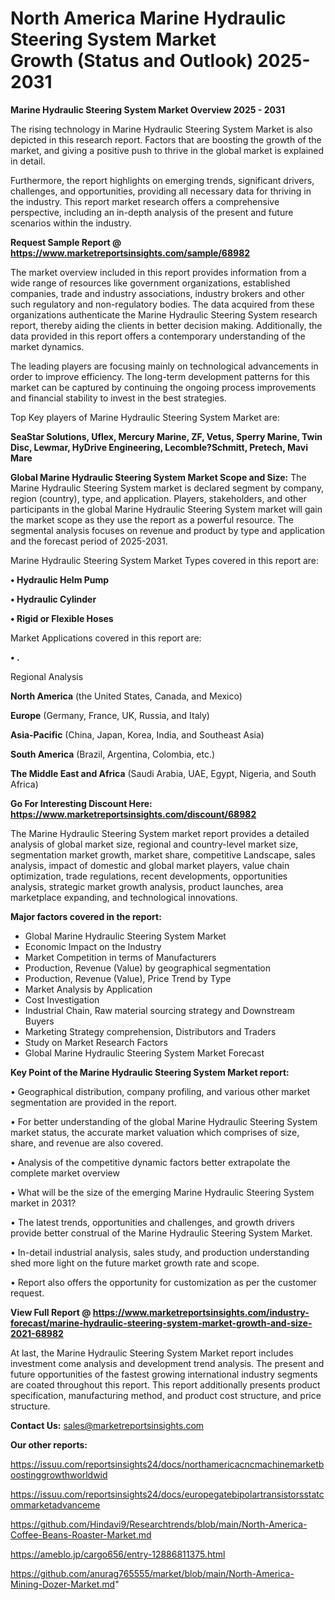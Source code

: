 # North America Marine Hydraulic Steering System Market Growth (Status and Outlook) 2025-2031

<Strong> Marine Hydraulic Steering System Market Overview 2025 - 2031</strong>

The rising technology in Marine Hydraulic Steering System Market is also depicted in this research report. Factors that are boosting the growth of the market, and giving a positive push to thrive in the global market is explained in detail.

Furthermore, the report highlights on emerging trends, significant drivers, challenges, and opportunities, providing all necessary data for thriving in the industry. This report market research offers a comprehensive perspective, including an in-depth analysis of the present and future scenarios within the industry.

<strong>Request Sample Report @ <a href=https://www.marketreportsinsights.com/sample/68982>https://www.marketreportsinsights.com/sample/68982</a></strong>

The market overview included in this report provides information from a wide range of resources like government organizations, established companies, trade and industry associations, industry brokers and other such regulatory and non-regulatory bodies. The data acquired from these organizations authenticate the Marine Hydraulic Steering System research report, thereby aiding the clients in better decision making. Additionally, the data provided in this report offers a contemporary understanding of the market dynamics.

The leading players are focusing mainly on technological advancements in order to improve efficiency. The long-term development patterns for this market can be captured by continuing the ongoing process improvements and financial stability to invest in the best strategies.

Top Key players of Marine Hydraulic Steering System Market are:

<strong>SeaStar Solutions, Uflex, Mercury Marine, ZF, Vetus, Sperry Marine, Twin Disc, Lewmar, HyDrive Engineering, Lecomble?Schmitt, Pretech, Mavi Mare</strong>

<strong><b>Global Marine Hydraulic Steering System Market Scope and Size:</b></strong>
The Marine Hydraulic Steering System market is declared segment by company, region (country), type, and application. Players, stakeholders, and other participants in the global Marine Hydraulic Steering System market will gain the market scope as they use the report as a powerful resource. The segmental analysis focuses on revenue and product by type and application and the forecast period of 2025-2031.

Marine Hydraulic Steering System Market Types covered in this report are:

<strong>• Hydraulic Helm Pump

• Hydraulic Cylinder

• Rigid or Flexible Hoses</strong>

Market Applications covered in this report are:

<strong>• .</strong> 

Regional Analysis

<strong>North America</strong> (the United States, Canada, and Mexico)

<strong>Europe</strong> (Germany, France, UK, Russia, and Italy)

<strong>Asia-Pacific</strong> (China, Japan, Korea, India, and Southeast Asia)

<strong>South America</strong> (Brazil, Argentina, Colombia, etc.)

<strong>The Middle East and Africa</strong> (Saudi Arabia, UAE, Egypt, Nigeria, and South Africa)

<strong>Go For Interesting Discount Here: <a href=https://www.marketreportsinsights.com/discount/68982>https://www.marketreportsinsights.com/discount/68982</a></strong>

The Marine Hydraulic Steering System market report provides a detailed analysis of global market size, regional and country-level market size, segmentation market growth, market share, competitive Landscape, sales analysis, impact of domestic and global market players, value chain optimization, trade regulations, recent developments, opportunities analysis, strategic market growth analysis, product launches, area marketplace expanding, and technological innovations.

<strong><b>Major factors covered in the report:</b></strong>
<ul>
  <li>Global Marine Hydraulic Steering System Market </li>
  <li>Economic Impact on the Industry</li>
  <li>Market Competition in terms of Manufacturers</li>
  <li>Production, Revenue (Value) by geographical segmentation</li>
  <li>Production, Revenue (Value), Price Trend by Type</li>
  <li>Market Analysis by Application</li>
  <li>Cost Investigation</li>
  <li>Industrial Chain, Raw material sourcing strategy and Downstream Buyers</li>
  <li>Marketing Strategy comprehension, Distributors and Traders</li>
  <li>Study on Market Research Factors</li>
  <li>Global Marine Hydraulic Steering System Market Forecast</li>
</ul>

<strong><b>Key Point of the Marine Hydraulic Steering System Market report:</b></strong>

• Geographical distribution, company profiling, and various other market segmentation are provided in the report.

• For better understanding of the global Marine Hydraulic Steering System market status, the accurate market valuation which comprises of size, share, and revenue are also covered.

• Analysis of the competitive dynamic factors better extrapolate the complete market overview

• What will be the size of the emerging Marine Hydraulic Steering System market in 2031?

• The latest trends, opportunities and challenges, and growth drivers provide better construal of the Marine Hydraulic Steering System Market.

• In-detail industrial analysis, sales study, and production understanding shed more light on the future market growth rate and scope.

• Report also offers the opportunity for customization as per the customer request.

<strong><b>View Full Report @ <a href=https://www.marketreportsinsights.com/industry-forecast/marine-hydraulic-steering-system-market-growth-and-size-2021-68982>https://www.marketreportsinsights.com/industry-forecast/marine-hydraulic-steering-system-market-growth-and-size-2021-68982</a></b></strong>


At last, the Marine Hydraulic Steering System Market report includes investment come analysis and development trend analysis. The present and future opportunities of the fastest growing international industry segments are coated throughout this report. This report additionally presents product specification, manufacturing method, and product cost structure, and price structure.

<strong>Contact Us:</strong>
sales@marketreportsinsights.com

<strong>Our other reports:</strong>

<a href=https://issuu.com/reportsinsights24/docs/northamericacncmachinemarketboostinggrowthworldwid>https://issuu.com/reportsinsights24/docs/northamericacncmachinemarketboostinggrowthworldwid</a>

<a href=https://issuu.com/reportsinsights24/docs/europegatebipolartransistorsstatcommarketadvanceme>https://issuu.com/reportsinsights24/docs/europegatebipolartransistorsstatcommarketadvanceme</a>

<a href=https://github.com/Hindavi9/Researchtrends/blob/main/North-America-Coffee-Beans-Roaster-Market.md>https://github.com/Hindavi9/Researchtrends/blob/main/North-America-Coffee-Beans-Roaster-Market.md</a>

<a href=https://ameblo.jp/cargo656/entry-12886811375.html>https://ameblo.jp/cargo656/entry-12886811375.html</a>

<a href=https://github.com/anurag765555/market/blob/main/North-America-Mining-Dozer-Market.md>https://github.com/anurag765555/market/blob/main/North-America-Mining-Dozer-Market.md</a>"
